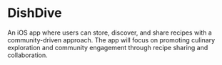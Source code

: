 # DishDive
An iOS app where users can store, discover, and share recipes with a community-driven approach. The app will focus on promoting culinary exploration and community engagement through recipe sharing and collaboration.
